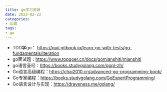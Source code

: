 ```yaml
---
title: go学习资源
date: 2023-02-22
categories:
- 后端
tags:
- go
---
```


+ TDD学go： https://quii.gitbook.io/learn-go-with-tests/go-fundamentals/iteration
+ go面试题：https://www.topgoer.cn/docs/gomianshiti/mianshiti
+ go语言圣经：https://books.studygolang.com/gopl-zh/
+ Go语言高级编程：https://chai2010.cn/advanced-go-programming-book/
+ Go专家编程：https://books.studygolang.com/GoExpertProgramming/
+ Go语言设计与实现：https://draveness.me/golang/
